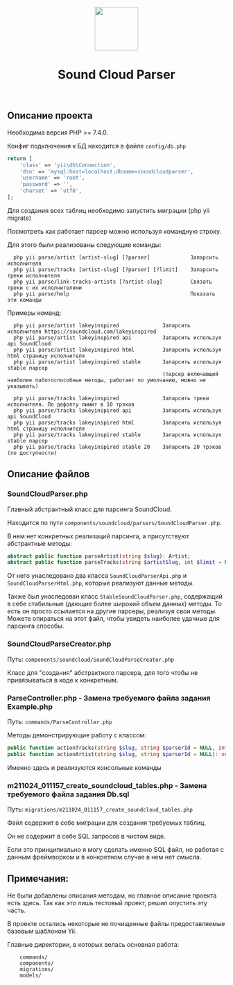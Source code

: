 <p align="center">
    <a href="https://github.com/yiisoft" target="_blank">
        <img src="https://avatars0.githubusercontent.com/u/993323" height="100px">
    </a>
    <h1 align="center">Sound Cloud Parser</h1>
    <br>
</p>

Описание проекта
-------------------

Необходима версия PHP >= 7.4.0.

Конфиг подключения к БД находится в файле `config/db.php`

```php
return [
    'class' => 'yii\db\Connection',
    'dsn' => 'mysql:host=localhost;dbname=soundcloudparser',
    'username' => 'root',
    'password' => '',
    'charset' => 'utf8',
];
```

Для создания всех таблиц необходимо запустить миграции (php yii migrate)

Посмотреть как работает парсер можно используя командную строку.

Для этого были реализованы следующие команды:

      php yii parse/artist [artist-slug] [?parser]             Запарсить исполнителя
      php yii parse/tracks [artist-slug] [?parser] [?limit]    Запарсить треки исполнителя
      php yii parse/link-tracks-artists [?artist-slug]         Связать треки с их исполнителями
      php yii parse/help                                       Показать эти команды

Примеры команд:

      php yii parse/artist lakeyinspired              Запарсить исполнителя https://soundcloud.com/lakeyinspired
      php yii parse/artist lakeyinspired api          Запарсить используя api SoundCloud
      php yii parse/artist lakeyinspired html         Запарсить используя html страницу исполнителя
      php yii parse/artist lakeyinspired stable       Запарсить используя stable парсер 
                                                      (парсер включающий наиболее паботоспособные методы, работает по умолчанию, можно не указывать)

      php yii parse/tracks lakeyinspired              Запарсить треки исполнителя. По дефолту лимит в 10 трэков
      php yii parse/tracks lakeyinspired api          Запарсить используя api SoundCloud
      php yii parse/tracks lakeyinspired html         Запарсить используя html страницу исполнителя
      php yii parse/tracks lakeyinspired stable       Запарсить используя stable парсер 
      php yii parse/tracks lakeyinspired stable 20    Запарсить 20 трэков (по доступности)
      


Описание файлов
------------

### SoundCloudParser.php

Главный абстрактный класс для парсинга SoundCloud.

Находится по пути `components/soundcloud/parsers/SoundCloudParser.php`.

В нем нет конкретных реализаций парсинга, а присутствуют абстрактные методы:

```php
abstract public function parseArtist(string $slug): Artist;
abstract public function parseTracks(string $artistSlug, int $limit = NULL): array;
```

От него унаследовано два класса `SoundCloudParserApi.php` и `SoundCloudParserHtml.php`, которые реализуют данные методы.

Также был унаследован класс `StableSoundCloudParser.php`, содержащий в себе стабильные (дающие более широкий объем данных) методы.
То есть он просто ссылается на другие парсеры, реализуя свои методы.
Можете опираться на этот файл, чтобы увидеть наиболее удачные для парсинга способы.

### SoundCloudParseCreator.php

Путь: `components/soundcloud/SoundCloudParseCreator.php`

Класс для "создания" абстрактного парсера, для того чтобы не привязываться в коде к конкретным.

### ParseController.php - Замена требуемого файла задания Example.php

Путь: `commands/ParseController.php`

Методы демонстрирующие работу с классом:

```php
public function actionTracks(string $slug, string $parserId = NULL, int $limit = 10): void;
public function actionArtist(string $slug, string $parserId = NULL): void
```

Именно здесь и реализуются консольные команды

### m211024_011157_create_soundcloud_tables.php - Замена требуемого файла задания Db.sql

Путь: `migrations/m211024_011157_create_soundcloud_tables.php`

Файл содержит в себе миграции для создания требуемых таблиц.

Он не содержит в себе SQL запросов в чистом виде. 

Если это принципиально я могу сделать именно SQL файл, но работая с данным фреймворком и в конкретном случае в нем нет смысла.

Примечания:
------------

Не были добавлены описания методам, но главное описание проекта есть здесь. Так как это лишь тестовый проект, решил опустить эту часть.

В проекте остались некоторые не почищенные файлы предоставляемые базовым шаблоном Yii.

Главные директории, в которых велась основная работа:

        commands/
        components/
        migrations/
        models/
